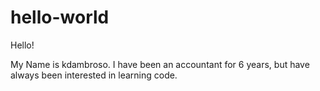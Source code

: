 # hello-world

Hello!

My Name is kdambroso. I have been an accountant for 6 years, but have always been interested in learning code.
